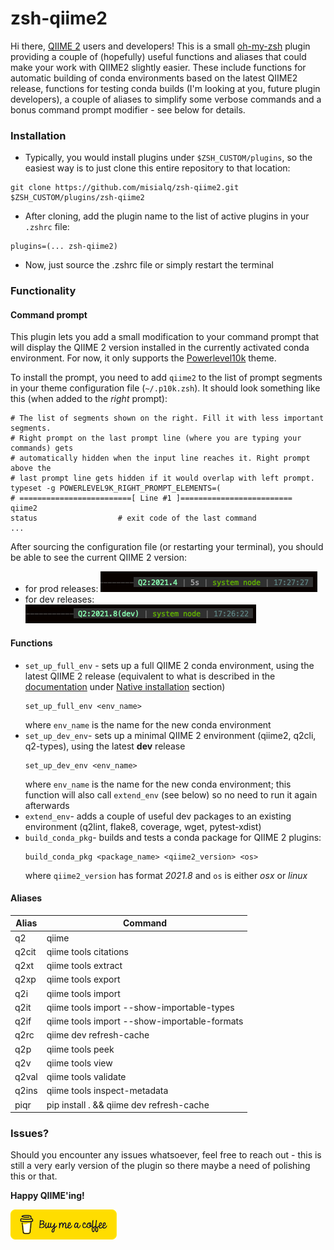 # zsh-qiime2

Hi there, [QIIME 2](https://qiime2.org) users and developers! This is a small [oh-my-zsh](https://github.com/ohmyzsh/ohmyzsh)
plugin providing a couple of (hopefully) useful functions and aliases that could make your work with QIIME2 slightly easier. 
These include functions for automatic building of conda environments based on the latest QIIME2 release, functions for 
testing conda builds (I'm looking at you, future plugin developers), a couple of aliases to simplify some verbose 
commands and a bonus command prompt modifier - see below for details.

### Installation
   
* Typically, you would install plugins under `$ZSH_CUSTOM/plugins`, so the easiest way is to just clone this 
entire repository to that location:

```shell
git clone https://github.com/misialq/zsh-qiime2.git $ZSH_CUSTOM/plugins/zsh-qiime2
```

* After cloning, add the plugin name to the list of active plugins in your `.zshrc` file:

```shell
plugins=(... zsh-qiime2)
```

* Now, just source the .zshrc file or simply restart the terminal

### Functionality

#### Command prompt
  
This plugin lets you add a small modification to your command prompt that will display the QIIME 2 version
installed in the currently activated conda environment. For now, it only supports the [Powerlevel10k](https://github.com/romkatv/powerlevel10k) 
theme.

To install the prompt, you need to add `qiime2` to the list of prompt segments in your theme configuration file (`~/.p10k.zsh`).
It should look something like this (when added to the _right_ prompt):
```shell
# The list of segments shown on the right. Fill it with less important segments.
# Right prompt on the last prompt line (where you are typing your commands) gets
# automatically hidden when the input line reaches it. Right prompt above the
# last prompt line gets hidden if it would overlap with left prompt.
typeset -g POWERLEVEL9K_RIGHT_PROMPT_ELEMENTS=(
# =========================[ Line #1 ]=========================
qiime2
status                  # exit code of the last command
...
```

After sourcing the configuration file (or restarting your terminal), you should be able to see the current QIIME 2 version:
* for prod releases: ![prod prompt](img/prompt_prod.png)
* for dev releases: ![dev prompt](img/prompt_dev.png)

#### Functions

* `set_up_full_env` - sets up a full QIIME 2 conda environment, using the latest QIIME 2 release (equivalent to 
  what is described in the [documentation](https://docs.qiime2.org) under [Native installation](https://docs.qiime2.org/2021.4/install/native/#install-qiime-2-within-a-conda-environment) 
  section)
    ```shell
    set_up_full_env <env_name>
    ```
    where `env_name` is the name for the new conda environment
* `set_up_dev_env`- sets up a minimal QIIME 2 environment (qiime2, q2cli, q2-types), using the latest **dev** release
    ```shell
    set_up_dev_env <env_name>
    ```
    where `env_name` is the name for the new conda environment; this function will also call `extend_env` (see below) so no need to run it again afterwards
* `extend_env`- adds a couple of useful dev packages to an existing environment (q2lint, flake8, coverage, wget, pytest-xdist)
* `build_conda_pkg`- builds and tests a conda package for QIIME 2 plugins:
    ```shell
    build_conda_pkg <package_name> <qiime2_version> <os>
    ```
    where `qiime2_version` has format _2021.8_ and `os` is either _osx_ or _linux_

#### Aliases

|Alias|Command|
|---|---|
| q2 | qiime |
| q2cit | qiime tools citations |
| q2xt | qiime tools extract |
| q2xp | qiime tools export |
| q2i | qiime tools import |
| q2it | qiime tools import --show-importable-types |
| q2if | qiime tools import --show-importable-formats |
| q2rc | qiime dev refresh-cache |
| q2p | qiime tools peek |
| q2v | qiime tools view |
| q2val | qiime tools validate |
| q2ins | qiime tools inspect-metadata |
| piqr | pip install . && qiime dev refresh-cache |

### Issues?

Should you encounter any issues whatsoever, feel free to reach out - this is still a very early version
of the plugin so there maybe a need of polishing this or that.

**Happy QIIME'ing!**

[![Buy me a coffee](img/bmc-button.png)](https://www.buymeacoffee.com/misialq)
